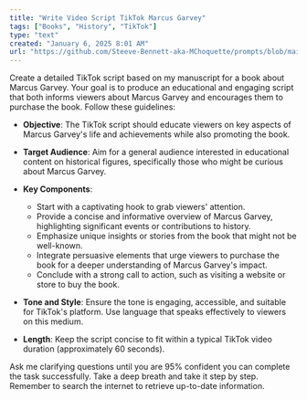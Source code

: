 ```yaml
---
title: "Write Video Script TikTok Marcus Garvey"
tags: ["Books", "History", "TikTok"]
type: "text"
created: "January 6, 2025 8:01 AM"
url: "https://github.com/Steeve-Bennett-aka-MChoquette/prompts/blob/main/write_video_script_tiktok_marcus_garvey.md"
---
```


Create a detailed TikTok script based on my manuscript for a book about Marcus Garvey. Your goal is to produce an educational and engaging script that both informs viewers about Marcus Garvey and encourages them to purchase the book. Follow these guidelines:

- **Objective**: The TikTok script should educate viewers on key aspects of Marcus Garvey's life and achievements while also promoting the book.
  
- **Target Audience**: Aim for a general audience interested in educational content on historical figures, specifically those who might be curious about Marcus Garvey.

- **Key Components**:
  - Start with a captivating hook to grab viewers' attention.
  - Provide a concise and informative overview of Marcus Garvey, highlighting significant events or contributions to history.
  - Emphasize unique insights or stories from the book that might not be well-known.
  - Integrate persuasive elements that urge viewers to purchase the book for a deeper understanding of Marcus Garvey's impact.
  - Conclude with a strong call to action, such as visiting a website or store to buy the book.

- **Tone and Style**: Ensure the tone is engaging, accessible, and suitable for TikTok's platform. Use language that speaks effectively to viewers on this medium.

- **Length**: Keep the script concise to fit within a typical TikTok video duration (approximately 60 seconds).

Ask me clarifying questions until you are 95% confident you can complete the task successfully. Take a deep breath and take it step by step. Remember to search the internet to retrieve up-to-date information.
